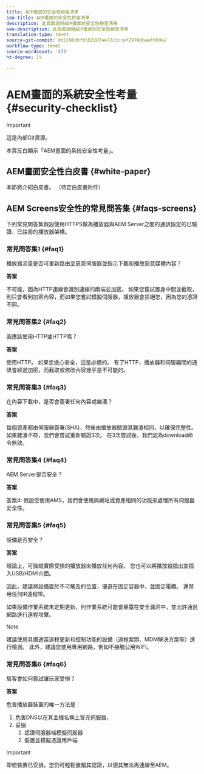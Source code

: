 ```yaml
---
title: AEM畫面的安全性檢查清單
seo-title: AEM畫面的安全性檢查清單
description: 此頁面說明AEM畫面的安全性檢查清單
seo-description: 此頁面說明AEM畫面的安全性檢查清單
translation-type: tm+mt
source-git-commit: dd1198dbfb502287ae72c3ccef297606aef069a2
workflow-type: tm+mt
source-wordcount: '473'
ht-degree: 1%

---
```



# AEM畫面的系統安全性考量 {#security-checklist}

>[!IMPORTANT]
>這是內部Git資源。

本頁反白顯示「AEM畫面的系統安全性考量」。


## AEM畫面安全性白皮書 {#white-paper}

本節將介紹白皮書。 （待定白皮書附件）


## AEM Screens安全性的常見問答集 {#faqs-screens}

下列常見問答集假設使用HTTPS做為播放器與AEM Server之間的通訊協定的已驗證、已註冊的播放器架構。

### 常見問答集1 {#faq1}

播放器流量是否可重新路由至惡意伺服器並指示下載和播放惡意媒體內容？

**答案**

不可能，因為HTTP連線會識別連線的兩端並加密。 如果您嘗試置身中間並截取，則只會看到加密內容，而如果您嘗試模擬伺服器，播放器會拒絕您，因為您的憑證不同。


### 常見問答集2 {#faq2}

我應該使用HTTP或HTTP嗎？

**答案**

使用HTTP。 如果您擔心安全，這是必備的。 有了HTTP，播放器和伺服器間的通訊會經過加密，而截取或修改內容幾乎是不可能的。


### 常見問答集3 {#faq3}

在內容下載中，是否會簽署任何內容或雜湊？

**答案**

每個資產都由伺服器簽署(SHA)，然後由播放器驗證其雜湊相同，以確保完整性。
如果雜湊不符，我們會嘗試重新驗證3次。 在3次嘗試後，我們認為download命令無效。


### 常見問答集4 {#faq4}

AEM Server是否安全？

**答案**

答案4: 假設您使用AMS，我們會使用與網站或資產相同的功能來處理所有伺服器安全性。


### 常見問答集5 {#faq5}

設備是否安全？

**答案**

理論上，可操縱實際受損的播放器來播放任何內容。 您也可以將播放器插出並插入USB/HDMI介面。

因此，建議將設備置於不可觸及的位置，優選在固定容器中，並固定電纜。 還禁用任何IR遠程埠。

如果設備作業系統未定期更新，則作業系統可能會暴露在安全漏洞中，並允許通過網路進行遠程攻擊。
>[!NOTE]
>建議使用具備適當遠程更新和控制功能的設備（遠程案頭、MDM解決方案等）進行檢測。 此外，建議您使用專用網路，例如不接觸公用WIFI。


### 常見問答集6 {#faq6}

駭客會如何嘗試讓玩家受損？

**答案**

危害播放器裝置的唯一方法是：

1. 危害DNS以在其主機名稱上冒充伺服器，
1. 妥協
   1. 認證伺服器端模擬伺服器
   1. 裝置並模擬憑證用戶端

>[!IMPORTANT]
>即使裝置已受損，您仍可輕鬆撤銷其認證，以便其無法再連線至AEM。





